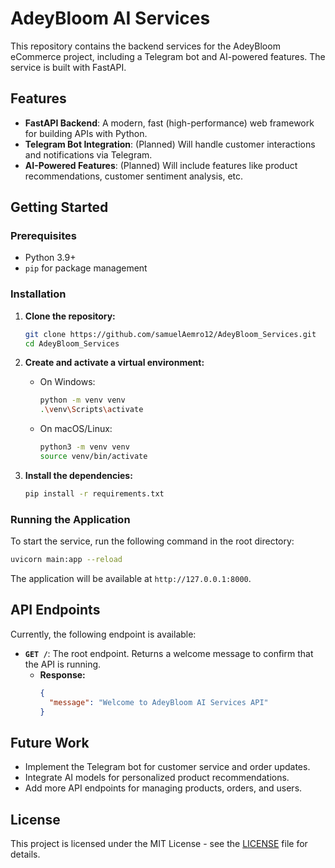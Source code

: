 # AdeyBloom AI Services

This repository contains the backend services for the AdeyBloom eCommerce project, including a Telegram bot and AI-powered features. The service is built with FastAPI.

## Features

- **FastAPI Backend**: A modern, fast (high-performance) web framework for building APIs with Python.
- **Telegram Bot Integration**: (Planned) Will handle customer interactions and notifications via Telegram.
- **AI-Powered Features**: (Planned) Will include features like product recommendations, customer sentiment analysis, etc.

## Getting Started

### Prerequisites

- Python 3.9+
- `pip` for package management

### Installation

1.  **Clone the repository:**
    ```bash
    git clone https://github.com/samuelAemro12/AdeyBloom_Services.git
    cd AdeyBloom_Services
    ```

2.  **Create and activate a virtual environment:**
    -   On Windows:
        ```bash
        python -m venv venv
        .\venv\Scripts\activate
        ```
    -   On macOS/Linux:
        ```bash
        python3 -m venv venv
        source venv/bin/activate
        ```

3.  **Install the dependencies:**
    ```bash
    pip install -r requirements.txt
    ```

### Running the Application

To start the service, run the following command in the root directory:

```bash
uvicorn main:app --reload
```

The application will be available at `http://127.0.0.1:8000`.

## API Endpoints

Currently, the following endpoint is available:

-   **`GET /`**: The root endpoint. Returns a welcome message to confirm that the API is running.
    -   **Response:**
        ```json
        {
          "message": "Welcome to AdeyBloom AI Services API"
        }
        ```

## Future Work

-   Implement the Telegram bot for customer service and order updates.
-   Integrate AI models for personalized product recommendations.
-   Add more API endpoints for managing products, orders, and users.

## License

This project is licensed under the MIT License - see the [LICENSE](LICENSE) file for details.

